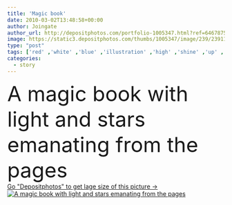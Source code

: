 ```yaml
---
title: 'Magic book'
date: 2010-03-02T13:48:58+00:00
author: Joingate
author_url: http://depositphotos.com/portfolio-1005347.html?ref=64678756
image: https://static3.depositphotos.com/thumbs/1005347/image/239/2391153/api_thumb_450.jpg?forcejpeg=true
type: "post"
tags: ['red' ,'white' ,'blue' ,'illustration' ,'high' ,'shine' ,'up' ,'light' ,'dark' ,'open' ,'text' ,'fingers' ,'with' ,'highlight' ,'read' ,'book' ,'education' ,'magic' ,'learn' ,'stars' ,'beam' ,'story' ,'wallpapers' ,'resolution' ,'words' ,'twinkle' ,'spiritual' ,'bible' ,'the' ,'pages' ,'A' ,'from' ,'and' ,'ladies' ,'enchanting' ,'enlighten' ,'hardback' ,'emanating' ,'magic book' ,'open bible' ]
categories: 
  - story
---
```

<div aling="center">
            <font size="60"> A magic book with light and stars emanating from the pages</font>   
</div>
<div>
    <a href='https://depositphotos.com/2391153/stock-photo-magic-book.html?ref=64678756' target=_blank > Go "Depositphotos" to get lage size of this picture ->
        <img href='https://depositphotos.com/2391153/stock-photo-magic-book.html?ref=64678756' src='https://static3.depositphotos.com/1005347/239/i/950/depositphotos_2391153-stock-photo-magic-book.jpg?forcejpeg=true' alt='A magic book with light and stars emanating from the pages' >
    </a>
</div>
